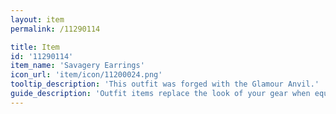 ```yaml
---
layout: item
permalink: /11290114

title: Item
id: '11290114'
item_name: 'Savagery Earrings'
icon_url: 'item/icon/11200024.png'
tooltip_description: 'This outfit was forged with the Glamour Anvil.'
guide_description: 'Outfit items replace the look of your gear when equipped.'
---
```

